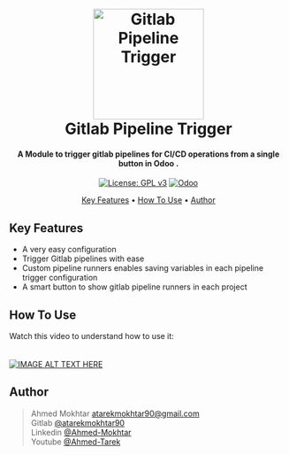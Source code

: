 <div align="center">
    <h1>
        <br>
            <img src="https://w7.pngwing.com/pngs/535/202/png-transparent-gitlab-logo-version-control-company-react-others-miscellaneous-angle-company-thumbnail.png" alt="Gitlab Pipeline Trigger" width="200">
        <br>
        Gitlab Pipeline Trigger
        <br>
    </h1>
</div>

<h4 align="center">A Module to trigger gitlab pipelines for CI/CD operations from a single button in Odoo .</h4>

<div align="center">

[![License: GPL v3](https://img.shields.io/badge/License-GPLv3-blue.svg)](https://www.gnu.org/licenses/gpl-3.0)
[![Odoo](https://upload.wikimedia.org/wikipedia/commons/thumb/5/50/Odoo_logo.svg/80px-Odoo_logo.svg.png)](https://www.odoo.com/)

</div>

<p align="center">
  <a href="#key-features">Key Features</a> •
  <a href="#how-to-use">How To Use</a> •
  <a href="#author">Author</a>
</p>

## Key Features

- A very easy configuration
- Trigger Gitlab pipelines with ease
- Custom pipeline runners enables saving variables in each pipeline trigger configuration
- A smart button to show gitlab pipeline runners in each project

## How To Use

Watch this video to understand how to use it:
<br>
<br>
<br>
[![IMAGE ALT TEXT HERE](https://cdn-icons-png.flaticon.com/512/3670/3670147.png)](https://youtu.be/Nx3rvc65_R0)

## Author
> Ahmed Mokhtar atarekmokhtar90@gmail.com<br>
> Gitlab [@atarekmokhtar90](https://gitlab.com/atarekmokhtar90)<br>
> Linkedin [@Ahmed-Mokhtar](https://www.linkedin.com/in/ahmed-mokhtar-840b6196/)<br>
> Youtube [@Ahmed-Tarek](https://www.youtube.com/channel/UCp3v_6wpsjv_MpGiE7aO6rQ)